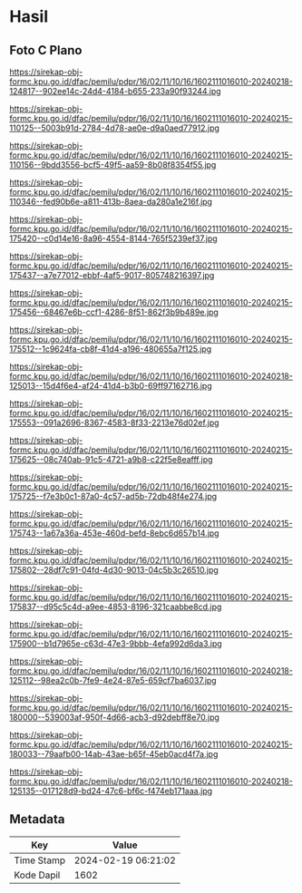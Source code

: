 # Hasil

## Foto C Plano

https://sirekap-obj-formc.kpu.go.id/dfac/pemilu/pdpr/16/02/11/10/16/1602111016010-20240218-124817--902ee14c-24d4-4184-b655-233a90f93244.jpg

https://sirekap-obj-formc.kpu.go.id/dfac/pemilu/pdpr/16/02/11/10/16/1602111016010-20240215-110125--5003b91d-2784-4d78-ae0e-d9a0aed77912.jpg

https://sirekap-obj-formc.kpu.go.id/dfac/pemilu/pdpr/16/02/11/10/16/1602111016010-20240215-110156--9bdd3556-bcf5-49f5-aa59-8b08f8354f55.jpg

https://sirekap-obj-formc.kpu.go.id/dfac/pemilu/pdpr/16/02/11/10/16/1602111016010-20240215-110346--fed90b6e-a811-413b-8aea-da280a1e216f.jpg

https://sirekap-obj-formc.kpu.go.id/dfac/pemilu/pdpr/16/02/11/10/16/1602111016010-20240215-175420--c0d14e16-8a96-4554-8144-765f5239ef37.jpg

https://sirekap-obj-formc.kpu.go.id/dfac/pemilu/pdpr/16/02/11/10/16/1602111016010-20240215-175437--a7e77012-ebbf-4af5-9017-805748216397.jpg

https://sirekap-obj-formc.kpu.go.id/dfac/pemilu/pdpr/16/02/11/10/16/1602111016010-20240215-175456--68467e6b-ccf1-4286-8f51-862f3b9b489e.jpg

https://sirekap-obj-formc.kpu.go.id/dfac/pemilu/pdpr/16/02/11/10/16/1602111016010-20240215-175512--1c9624fa-cb8f-41d4-a196-480655a7f125.jpg

https://sirekap-obj-formc.kpu.go.id/dfac/pemilu/pdpr/16/02/11/10/16/1602111016010-20240218-125013--15d4f6e4-af24-41d4-b3b0-69ff97162716.jpg

https://sirekap-obj-formc.kpu.go.id/dfac/pemilu/pdpr/16/02/11/10/16/1602111016010-20240215-175553--091a2696-8367-4583-8f33-2213e76d02ef.jpg

https://sirekap-obj-formc.kpu.go.id/dfac/pemilu/pdpr/16/02/11/10/16/1602111016010-20240215-175625--08c740ab-91c5-4721-a9b8-c22f5e8eafff.jpg

https://sirekap-obj-formc.kpu.go.id/dfac/pemilu/pdpr/16/02/11/10/16/1602111016010-20240215-175725--f7e3b0c1-87a0-4c57-ad5b-72db48f4e274.jpg

https://sirekap-obj-formc.kpu.go.id/dfac/pemilu/pdpr/16/02/11/10/16/1602111016010-20240215-175743--1a67a36a-453e-460d-befd-8ebc6d657b14.jpg

https://sirekap-obj-formc.kpu.go.id/dfac/pemilu/pdpr/16/02/11/10/16/1602111016010-20240215-175802--28df7c91-04fd-4d30-9013-04c5b3c26510.jpg

https://sirekap-obj-formc.kpu.go.id/dfac/pemilu/pdpr/16/02/11/10/16/1602111016010-20240215-175837--d95c5c4d-a9ee-4853-8196-321caabbe8cd.jpg

https://sirekap-obj-formc.kpu.go.id/dfac/pemilu/pdpr/16/02/11/10/16/1602111016010-20240215-175900--b1d7965e-c63d-47e3-9bbb-4efa992d6da3.jpg

https://sirekap-obj-formc.kpu.go.id/dfac/pemilu/pdpr/16/02/11/10/16/1602111016010-20240218-125112--98ea2c0b-7fe9-4e24-87e5-659cf7ba6037.jpg

https://sirekap-obj-formc.kpu.go.id/dfac/pemilu/pdpr/16/02/11/10/16/1602111016010-20240215-180000--539003af-950f-4d66-acb3-d92debff8e70.jpg

https://sirekap-obj-formc.kpu.go.id/dfac/pemilu/pdpr/16/02/11/10/16/1602111016010-20240215-180033--79aafb00-14ab-43ae-b65f-45eb0acd4f7a.jpg

https://sirekap-obj-formc.kpu.go.id/dfac/pemilu/pdpr/16/02/11/10/16/1602111016010-20240218-125135--017128d9-bd24-47c6-bf6c-f474eb171aaa.jpg


## Metadata

| Key        | Value               |
| ---------- | ------------------- |
| Time Stamp | 2024-02-19 06:21:02 |
| Kode Dapil | 1602                |



